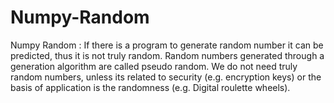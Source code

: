 # Numpy-Random
Numpy Random : If there is a program to generate random number it can be predicted, thus it is not truly random.  Random numbers generated through a generation algorithm are called pseudo random. We do not need truly random numbers, unless its related to security (e.g. encryption keys) or the basis of application is the randomness (e.g. Digital roulette wheels).
